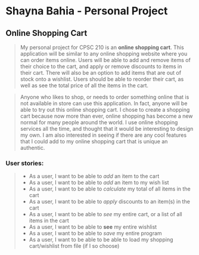 # Shayna Bahia - Personal Project

## Online Shopping Cart

>My personal project for CPSC 210 is an **online shopping cart**. This application will be similar to 
any online shopping website where you can order items online. Users will be able to add and remove 
items of their choice to the cart, and apply or remove discounts to items in their cart. There will
also be an option to add items that are out of stock onto a wishlist. Users should be able to reorder
their cart, as well as see the total price of all the items in the cart. 

>Anyone who likes to shop, or needs to order something online that is not available in store
can use this application. In fact, anyone will be able to try out this online shopping cart. 
I chose to create a shopping cart because now more than ever, online shopping has become 
a new normal for many people around the world. I use online shopping services all the time, and 
thought that it would be interesting to design my own. I am also interested in seeing if there are
any cool features that I could add to my online shopping cart that is unique an authentic. 

### User stories:
> - As a user, I want to be able to *add* an item to the cart
> - As a user, I want to be able to *add* an item to my wish list 
> - As a user, I want to be able to *calculate* my total of all items in the cart
> - As a user, I want to be able to *apply* discounts to an item(s) in the cart
> - As a user, I want to be able to *see* my entire cart, or a list of all items in the cart
> - As a user, I want to be able to **see** my entire wishlist
> - As a user, I want to be able to *save* my entire program
> - As a user, I want to be able to be able to load my shopping cart/wishlist from file (if I so choose)


  